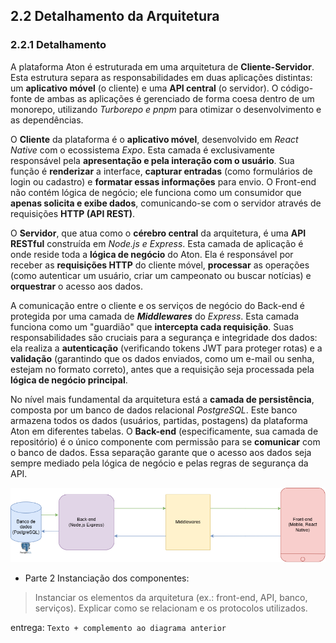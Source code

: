 ## 2.2 Detalhamento da Arquitetura

### 2.2.1 Detalhamento
A plataforma Aton é estruturada em uma arquitetura de **Cliente-Servidor**. Esta estrutura separa as responsabilidades em duas aplicações distintas: um **aplicativo móvel** (o cliente) e uma **API central** (o servidor). O código-fonte de ambas as aplicações é gerenciado de forma coesa dentro de um monorepo, utilizando *Turborepo e pnpm* para otimizar o desenvolvimento e as dependências. 

O **Cliente** da plataforma é o **aplicativo móvel**, desenvolvido em *React Native* com o ecossistema *Expo*. Esta camada é exclusivamente responsável pela **apresentação e pela interação com o usuário**. Sua função é **renderizar** a interface, **capturar entradas** (como formulários de login ou cadastro) e **formatar essas informações** para envio. O Front-end não contém lógica de negócio; ele funciona como um consumidor que **apenas solicita e exibe dados**, comunicando-se com o servidor através de requisições **HTTP (API REST)**.

O **Servidor**, que atua como o **cérebro central** da arquitetura, é uma **API RESTful** construída em *Node.js e Express*. Esta camada de aplicação é onde reside toda a **lógica de negócio** do Aton. Ela é responsável por receber as **requisições HTTP** do cliente móvel, **processar** as operações (como autenticar um usuário, criar um campeonato ou buscar notícias) e **orquestrar** o acesso aos dados.

A comunicação entre o cliente e os serviços de negócio do Back-end é protegida por uma camada de ***Middlewares*** do *Express*. Esta camada funciona como um "guardião" que **intercepta cada requisição**. Suas responsabilidades são cruciais para a segurança e integridade dos dados: ela realiza a **autenticação** (verificando tokens JWT para proteger rotas) e a **validação** (garantindo que os dados enviados, como um e-mail ou senha, estejam no formato correto), antes que a requisição seja processada pela **lógica de negócio principal**.

No nível mais fundamental da arquitetura está a **camada de persistência**, composta por um banco de dados relacional *PostgreSQL*. Este banco armazena todos os dados (usuários, partidas, postagens) da plataforma Aton em diferentes tabelas. O **Back-end** (especificamente, sua camada de repositório) é o único componente com permissão para se **comunicar** com o banco de dados. Essa separação garante que o acesso aos dados seja sempre mediado pela lógica de negócio e pelas regras de segurança da API.

![Diagrama esquemático geral da aplicação](../assets/imgs/diagrama-geral.png)

- Parte 2 Instanciação dos componentes:
> Instanciar os elementos da arquitetura (ex.: front-end, API, banco, serviços). Explicar como se relacionam e os protocolos utilizados.

entrega: `Texto + complemento ao diagrama anterior`